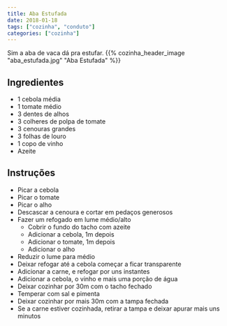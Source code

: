 ```yaml
---
title: Aba Estufada
date: 2018-01-18
tags: ["cozinha", "conduto"]
categories: ["cozinha"]
---
```


Sim a aba de vaca dá pra estufar. 
{{% cozinha_header_image "aba_estufada.jpg" "Aba Estufada" %}}
<!--more-->

## Ingredientes
* 1 cebola média
* 1 tomate médio
* 3 dentes de alhos
* 3 colheres de polpa de tomate
* 3 cenouras grandes
* 3 folhas de louro
* 1 copo de vinho
* Azeite

## Instruções
* Picar a cebola
* Picar o tomate
* Picar o alho
* Descascar a cenoura e cortar em pedaços generosos
* Fazer um refogado em lume médio/alto
  * Cobrir o fundo do tacho com azeite
  * Adicionar a cebola, 1m depois
  * Adicionar o tomate, 1m depois
  * Adicionar o alho
* Reduzir o lume para médio
* Deixar refogar até a cebola começar a ficar transparente
* Adicionar a carne, e refogar por uns instantes
* Adicionar a cebola, o vinho e mais uma porção de água
* Deixar cozinhar por 30m com o tacho fechado
* Temperar com sal e pimenta
* Deixar cozinhar por mais 30m com a tampa fechada
* Se a carne estiver cozinhada, retirar a tampa e deixar apurar mais uns minutos